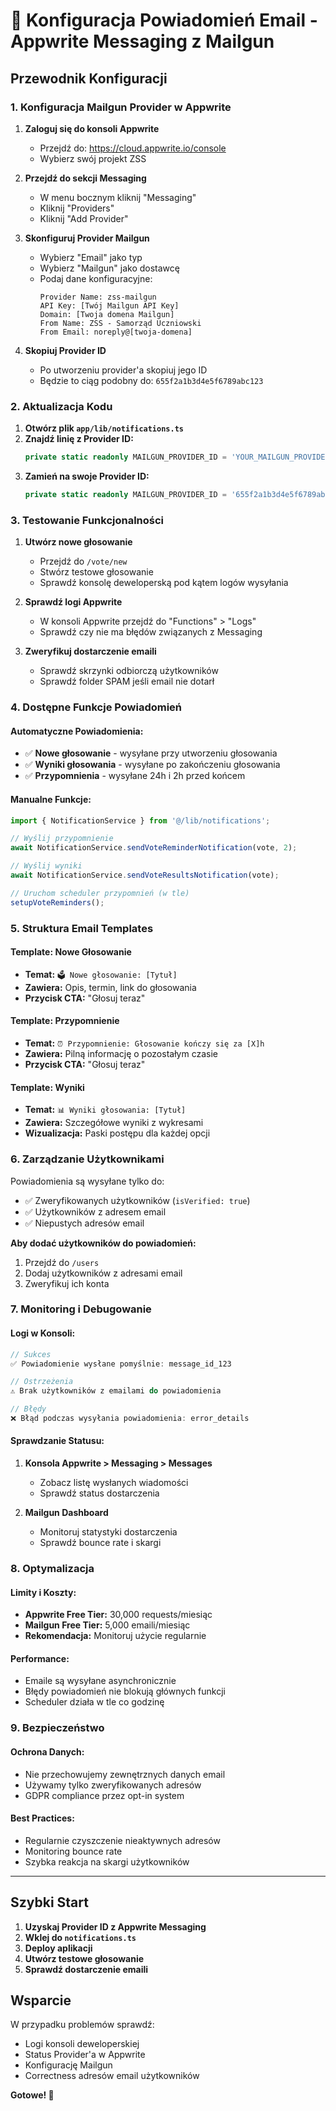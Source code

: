 # 📧 Konfiguracja Powiadomień Email - Appwrite Messaging z Mailgun

## Przewodnik Konfiguracji

### 1. Konfiguracja Mailgun Provider w Appwrite

1. **Zaloguj się do konsoli Appwrite**
   - Przejdź do: https://cloud.appwrite.io/console
   - Wybierz swój projekt ZSS

2. **Przejdź do sekcji Messaging**
   - W menu bocznym kliknij "Messaging"
   - Kliknij "Providers"
   - Kliknij "Add Provider"

3. **Skonfiguruj Provider Mailgun**
   - Wybierz "Email" jako typ
   - Wybierz "Mailgun" jako dostawcę
   - Podaj dane konfiguracyjne:
     ```
     Provider Name: zss-mailgun
     API Key: [Twój Mailgun API Key]
     Domain: [Twoja domena Mailgun]
     From Name: ZSS - Samorząd Uczniowski
     From Email: noreply@[twoja-domena]
     ```

4. **Skopiuj Provider ID**
   - Po utworzeniu provider'a skopiuj jego ID
   - Będzie to ciąg podobny do: `655f2a1b3d4e5f6789abc123`

### 2. Aktualizacja Kodu

1. **Otwórz plik `app/lib/notifications.ts`**
2. **Znajdź linię z Provider ID:**
   ```typescript
   private static readonly MAILGUN_PROVIDER_ID = 'YOUR_MAILGUN_PROVIDER_ID';
   ```
3. **Zamień na swoje Provider ID:**
   ```typescript
   private static readonly MAILGUN_PROVIDER_ID = '655f2a1b3d4e5f6789abc123'; // Twoje rzeczywiste ID
   ```

### 3. Testowanie Funkcjonalności

1. **Utwórz nowe głosowanie**
   - Przejdź do `/vote/new`
   - Stwórz testowe głosowanie
   - Sprawdź konsolę deweloperską pod kątem logów wysyłania

2. **Sprawdź logi Appwrite**
   - W konsoli Appwrite przejdź do "Functions" > "Logs"
   - Sprawdź czy nie ma błędów związanych z Messaging

3. **Zweryfikuj dostarczenie emaili**
   - Sprawdź skrzynki odbiorczą użytkowników
   - Sprawdź folder SPAM jeśli email nie dotarł

### 4. Dostępne Funkcje Powiadomień

#### Automatyczne Powiadomienia:
- ✅ **Nowe głosowanie** - wysyłane przy utworzeniu głosowania
- ✅ **Wyniki głosowania** - wysyłane po zakończeniu głosowania
- ✅ **Przypomnienia** - wysyłane 24h i 2h przed końcem

#### Manualne Funkcje:
```typescript
import { NotificationService } from '@/lib/notifications';

// Wyślij przypomnienie
await NotificationService.sendVoteReminderNotification(vote, 2);

// Wyślij wyniki
await NotificationService.sendVoteResultsNotification(vote);

// Uruchom scheduler przypomnień (w tle)
setupVoteReminders();
```

### 5. Struktura Email Templates

#### Template: Nowe Głosowanie
- **Temat:** `🗳️ Nowe głosowanie: [Tytuł]`
- **Zawiera:** Opis, termin, link do głosowania
- **Przycisk CTA:** "Głosuj teraz"

#### Template: Przypomnienie
- **Temat:** `⏰ Przypomnienie: Głosowanie kończy się za [X]h`
- **Zawiera:** Pilną informację o pozostałym czasie
- **Przycisk CTA:** "Głosuj teraz"

#### Template: Wyniki
- **Temat:** `📊 Wyniki głosowania: [Tytuł]`
- **Zawiera:** Szczegółowe wyniki z wykresami
- **Wizualizacja:** Paski postępu dla każdej opcji

### 6. Zarządzanie Użytkownikami

Powiadomienia są wysyłane tylko do:
- ✅ Zweryfikowanych użytkowników (`isVerified: true`)
- ✅ Użytkowników z adresem email
- ✅ Niepustych adresów email

**Aby dodać użytkowników do powiadomień:**
1. Przejdź do `/users`
2. Dodaj użytkowników z adresami email
3. Zweryfikuj ich konta

### 7. Monitoring i Debugowanie

#### Logi w Konsoli:
```javascript
// Sukces
✅ Powiadomienie wysłane pomyślnie: message_id_123

// Ostrzeżenia
⚠️ Brak użytkowników z emailami do powiadomienia

// Błędy
❌ Błąd podczas wysyłania powiadomienia: error_details
```

#### Sprawdzanie Statusu:
1. **Konsola Appwrite > Messaging > Messages**
   - Zobacz listę wysłanych wiadomości
   - Sprawdź status dostarczenia

2. **Mailgun Dashboard**
   - Monitoruj statystyki dostarczenia
   - Sprawdź bounce rate i skargi

### 8. Optymalizacja

#### Limity i Koszty:
- **Appwrite Free Tier:** 30,000 requests/miesiąc
- **Mailgun Free Tier:** 5,000 emaili/miesiąc
- **Rekomendacja:** Monitoruj użycie regularnie

#### Performance:
- Emaile są wysyłane asynchronicznie
- Błędy powiadomień nie blokują głównych funkcji
- Scheduler działa w tle co godzinę

### 9. Bezpieczeństwo

#### Ochrona Danych:
- Nie przechowujemy zewnętrznych danych email
- Używamy tylko zweryfikowanych adresów
- GDPR compliance przez opt-in system

#### Best Practices:
- Regularnie czyszczenie nieaktywnych adresów
- Monitoring bounce rate
- Szybka reakcja na skargi użytkowników

---

## Szybki Start

1. **Uzyskaj Provider ID z Appwrite Messaging**
2. **Wklej do `notifications.ts`**
3. **Deploy aplikacji**
4. **Utwórz testowe głosowanie**
5. **Sprawdź dostarczenie emaili**

## Wsparcie

W przypadku problemów sprawdź:
- Logi konsoli deweloperskiej
- Status Provider'a w Appwrite
- Konfigurację Mailgun
- Correctness adresów email użytkowników

**Gotowe! 🎉**
